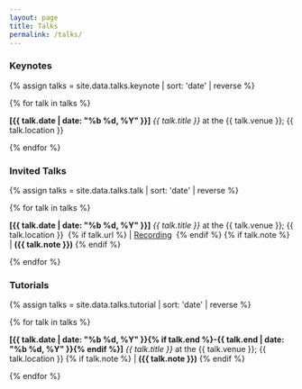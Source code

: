 ```yaml
---
layout: page
title: Talks
permalink: /talks/
---
```


<div id='keynotes'>

<h3> Keynotes </h3>

{% assign talks = site.data.talks.keynote | sort: 'date' | reverse %}

{% for talk in talks %}

  <p>
  <b>[{{ talk.date | date: "%b %d, %Y" }}]</b> <i>{{ talk.title }}</i> at the {{ talk.venue }};
	{{ talk.location }}
  </p>

{% endfor %}

</div>

<div id='talks'>

<h3> Invited Talks </h3>

{% assign talks = site.data.talks.talk | sort: 'date' | reverse %}

{% for talk in talks %}

  <p>
  <b>[{{ talk.date | date: "%b %d, %Y" }}]</b> <i>{{ talk.title }}</i> at the {{ talk.venue }};
	{{ talk.location }}&nbsp;
	{% if talk.url %}
	|&nbsp;<a href="{{ talk.url }}">Recording</a>&nbsp;
	{% endif %}
	{% if talk.note %}
		|&nbsp;<b>({{ talk.note }})</b>
	{% endif %}
  </p>

{% endfor %}

</div>

<div id='tutorials'>

<h3> Tutorials </h3>

{% assign talks = site.data.talks.tutorial | sort: 'date' | reverse %}

{% for talk in talks %}

  <p>
  <b>[{{ talk.date | date: "%b %d, %Y" }}{% if talk.end %}-{{ talk.end | date: "%b %d, %Y" }}{% endif %}]</b> <i>{{ talk.title }}</i> at the {{ talk.venue }};
	{{ talk.location }}
	{% if talk.note %}
		|&nbsp;<b>({{ talk.note }})</b>
	{% endif %}
  </p>

{% endfor %}

</div>
